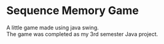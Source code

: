 # Sequence Memory Game
A little game made using java swing. </br>
The game was completed as my 3rd semester Java project. </br>

